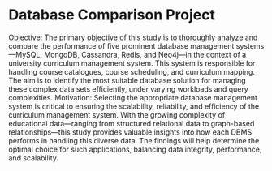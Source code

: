 # Database Comparison Project 
 
Objective: The primary objective of this study is to thoroughly analyze and compare the
performance of five prominent database management systems—MySQL, MongoDB,
Cassandra, Redis, and Neo4j—in the context of a university curriculum management
system. This system is responsible for handling course catalogues, course scheduling,
and curriculum mapping. The aim is to identify the most suitable database solution for
managing these complex data sets efficiently, under varying workloads and query
complexities.
Motivation: Selecting the appropriate database management system is critical to
ensuring the scalability, reliability, and efficiency of the curriculum management system.
With the growing complexity of educational data—ranging from structured relational
data to graph-based relationships—this study provides valuable insights into how each
DBMS performs in handling this diverse data. The findings will help determine the
optimal choice for such applications, balancing data integrity, performance, and
scalability.
